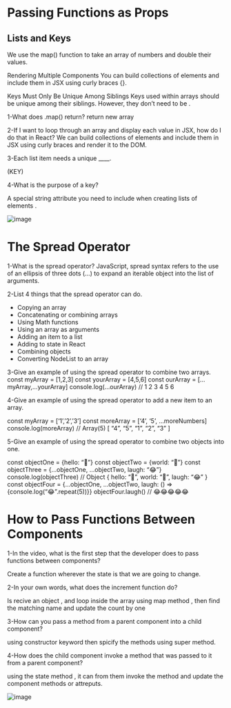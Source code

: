 # Passing Functions as Props

## Lists and Keys

We use the map() function to take an array of numbers and double their values.

Rendering Multiple Components You can build collections of elements and include them in JSX using curly braces {}.

Keys Must Only Be Unique Among Siblings Keys used within arrays should be unique among their siblings. However, they don’t need to be .

1-What does .map() return?
return new array

2-If I want to loop through an array and display each value in JSX, how do I do that in React?
We can build collections of elements and include them in JSX using curly braces and render it to the DOM.

3-Each list item needs a unique ____.

(KEY)

4-What is the purpose of a key?

A special string attribute you need to include when creating lists of elements .

![image](https://res.cloudinary.com/practicaldev/image/fetch/s--3CK7bFW5--/c_imagga_scale,f_auto,fl_progressive,h_500,q_auto,w_1000/https://dev-to-uploads.s3.amazonaws.com/i/4c7vey3xravg5egeow8t.png)

# The Spread Operator

1-What is the spread operator?
JavaScript, spread syntax refers to the use of an ellipsis of three dots (…) to expand an iterable object into the list of arguments.

2-List 4 things that the spread operator can do.
* Copying an array
* Concatenating or combining arrays
* Using Math functions
* Using an array as arguments
* Adding an item to a list
* Adding to state in React
* Combining objects
* Converting NodeList to an array

3-Give an example of using the spread operator to combine two arrays.
const myArray = [1,2,3] const yourArray = [4,5,6] const ourArray = […myArray,…yourArray] console.log(…ourArray) // 1 2 3 4 5 6

4-Give an example of using the spread operator to add a new item to an array.

const myArray = [‘1’,’2’,’3’] const moreArray = [‘4’, ‘5’, …moreNumbers] console.log(moreArray) // Array(5) [ “4”, “5”, “1”, “2”, “3” ]

5-Give an example of using the spread operator to combine two objects into one.

const objectOne = {hello: “🤪”} const objectTwo = {world: “🐻”} const objectThree = {…objectOne, …objectTwo, laugh: “😂”} console.log(objectThree) // Object { hello: “🤪”, world: “🐻”, laugh: “😂” } const objectFour = {…objectOne, …objectTwo, laugh: () => {console.log(“😂”.repeat(5))}} objectFour.laugh() // 😂😂😂😂😂

# How to Pass Functions Between Components
1-In the video, what is the first step that the developer does to pass functions between components?

Create a function wherever the state is that we are going to change.

2-In your own words, what does the increment function do?

Is recive an object , and loop inside the array using map method , then find the matching name and update the count by one

3-How can you pass a method from a parent component into a child component?

 using constructor keyword then spicify the methods using super method.

4-How does the child component invoke a method that was passed to it from a parent component?

 using the state method , it can from them invoke the method and update the component methods or attreputs.

 ![image](https://cdn-images-1.medium.com/fit/t/1600/480/1*TNZvScQmoS68ZJ9hbFXV8g.png)
